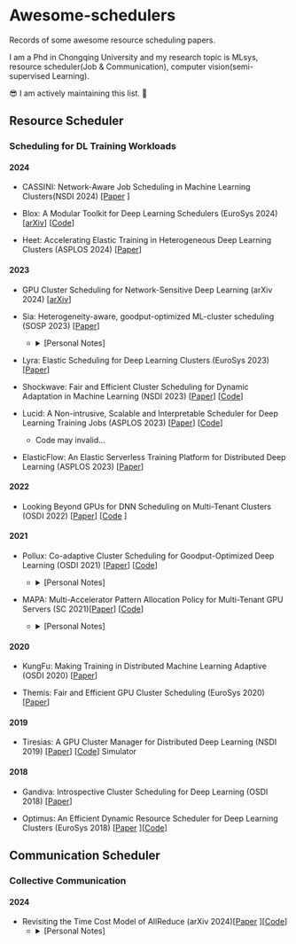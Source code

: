 # Awesome-schedulers
Records of some awesome resource scheduling papers.

I am a Phd in Chongqing University and my research topic is MLsys, resource scheduler(Job & Communication), computer vision(semi-supervised Learning).

😎 I am actively maintaining this list. 💪
## Resource Scheduler
### Scheduling for DL Training Workloads
#### 2024
* CASSINI: Network-Aware Job Scheduling in Machine Learning Clusters(NSDI 2024) [[Paper](https://www.usenix.org/conference/nsdi24/presentation/rajasekaran) ]

* Blox: A Modular Toolkit for Deep Learning Schedulers (EuroSys 2024) [[arXiv](https://arxiv.org/pdf/2312.12621)]  [[Code](https://github.com/msr-fiddle/blox)]

* Heet: Accelerating Elastic Training in Heterogeneous  Deep Learning Clusters (ASPLOS 2024) [[Paper](https://dl.acm.org/doi/10.1145/3620665.3640375)]

#### 2023
* GPU Cluster Scheduling for Network-Sensitive Deep Learning (arXiv 2024) [[arXiv](https://arxiv.org/abs/2401.16492)]

* Sia: Heterogeneity-aware, goodput-optimized ML-cluster scheduling (SOSP 2023) [[Paper](https://dl.acm.org/doi/10.1145/3600006.3613175)]
  - <details>  
    <summary>[Personal Notes]</summary>
    
    # Background
    Sia categorizes the existing schedulers as follows:
    
    (1) Heterogeneity-aware Schedulers: Focus on the heterogeneity of resources, considering the computational performance differences between different GPUs.
    
    (2) Adaptivity-aware Schedulers: **Focus on the elasticity of tasks**, which can adjust the number of GPU allocations according to the resource status of the cluster, such as dynamically adjusting the mini-batch size, automatically increasing or decreasing GPU resources.
    
    (3) Traditional Static Schedulers: Adopt **fixed resource allocation strategies**, such as specifying GPU requirements at the time of task submission, which cannot be adjusted adaptively according to the cluster load.
    
    The existing scheduler cannot optimize simultaneously:
    
    1) Utilization of heterogeneous GPU resources
    
       2) Dynamic adaptation capability of tasks
    
       3) Overall throughput/goodput
    
    For example:
    
    Gavel, when the load is high, due to the inability to adjust the scale of tasks, can lead to inefficient utilization of GPU resources.
    
    Pollux cannot effectively match tasks with GPUs in heterogeneous clusters, causing some tasks to run on **inappropriate GPUs**, affecting training efficiency.
        
    # Innovations  
    (1) At the same time, optimize GPU resource heterogeneity and task elasticity
    
    (2) Low-overhead Throughput Modeling Method
    
    - Existing schedulers require a large amount of experimental data to measure the throughput of different tasks on different GPU resources before scheduling, which leads to:
    
      - **High data collection costs** (requires running a large number of benchmark tests in advance).
    
      - **Low scheduling efficiency for new tasks** (requires waiting for sufficient test data).
    
      The throughput of GPU tasks is affected by various factors such as **GPU type, the computational characteristics of the task itself, and the number of GPUs**. Traditional methods need to **completely traverse all possible GPU combinations**, resulting in excessive computational overhead.
    
    **Sia adopts a "Bootstrap Throughput Modeling" method**, with the core idea being:
    
    - When a task is submitted, **only the minimum test is performed on a single GPU** to obtain basic throughput data.
    
      - A simple **ratio model** (ratio model) is used to predict the throughput on different GPU types:
    
        - For example, if the throughput of a task on a T4 GPU is X, and the standard throughput on an A100 is 2X, it is inferred that the throughput on the A100 is also 2X.
    
    (3) Introduction of Integer Linear Programming (ILP) Scheduling Optimization Framework
    
    Most existing methods adopt **heuristic scheduling algorithms**, leading to:
    
    - **Too large search space**: For a large GPU cluster, there may be thousands or even tens of thousands of GPU task allocation schemes, and simple heuristic search is difficult to find the global optimal solution.
    
      - **Poor adaptability**: When task load changes dynamically, heuristic methods cannot quickly adjust the matching of tasks and resources, leading to a decrease in scheduling efficiency.
    
    Pollux uses **Genetic Algorithm (GA)** for task allocation, but this method has **high computational cost and poor scalability**, and when the GPU scale reaches 1000+, the scheduling time may exceed 10 minutes.
    
    Integer Linear Programming (ILP) is more suitable for complex GPU task scheduling problems than traditional heuristic methods.
    
    - **Sia uses ILP for global optimization, which can optimize multiple factors simultaneously, such as task throughput, GPU type matching, and task fairness.**
    
      - ILP ensures through constraint conditions:
    
        - **Tasks are not allocated to overloaded GPUs**.
    
        - **The allocation of GPU resources for tasks can be dynamically adjusted according to the load**.
    
        - **Resource allocation between different tasks is fair** (i.e., no task will occupy a large amount of GPU resources for a long time).
    
      - **Sia's ILP scheduling method can complete optimization calculations in a few seconds, allowing it to scale to large clusters with 2000+ GPUs.**

    (4) Scalable Phased Scheduling Strategy
    
    Existing schedulers typically use **single-phase scheduling**, which means deciding the GPU allocation for all tasks simultaneously in each scheduling round. However, this method has the following issues:
    
    - **High computational cost**: In large-scale GPU clusters, each scheduling round requires searching through a large number of GPU combinations, resulting in high computational complexity.
    
      - **Poor adaptability**: During task execution, GPU resources may change dynamically (such as task completion or new tasks joining), and single-phase scheduling cannot adjust quickly.
    
      - **GPU resource fragmentation**: Tasks may be randomly assigned to GPUs, leading to underutilization of GPU resources.
    
    **Sia adopts a "two-phase scheduling" strategy:**
    
    1. **Resource Allocation**: Decide the GPU type and quantity for tasks first to maximize throughput.
    
       2. **Resource Mapping**: Then, based on the allocation results, find the optimal GPU combination in the physical cluster to reduce GPU migration costs.
    
    (5) Optimizing Fairness and GPU Task Scheduling Strategy
    
    Existing methods (such as Shockwave, Pollux) cannot achieve the best balance between fairness and throughput:
    
    - Shockwave emphasizes fairness too much, leading to a decrease in overall throughput.
    
      - Pollux tends to maximize throughput, resulting in some tasks not receiving GPU resources for a long time.
    
      - **Sia achieves scheduling optimization through "Fairness Parameter":**
    
        - **The GPU allocation for tasks can be adjusted according to different priorities**, ensuring that all tasks have a chance to obtain GPU resources.
    
        - **The scheduler can adjust the fairness parameter to find the best balance point between throughput and fairness**.
    
        - **Compared to Pollux, Sia increases throughput while reducing the waiting time for tasks, improving the overall efficiency of the cluster.**

      </details>
  * Lyra: Elastic Scheduling for Deep Learning Clusters (EuroSys 2023) [[Paper](https://dl.acm.org/doi/10.1145/3552326.3587445)]

  * Shockwave: Fair and Efficient Cluster Scheduling for Dynamic Adaptation in Machine Learning (NSDI 2023) [[Paper](https://www.usenix.org/conference/nsdi23/presentation/zheng)]  [[Code](https://github.com/uw-mad-dash/shockwave)]

  * Lucid: A Non-intrusive, Scalable and Interpretable Scheduler for Deep Learning Training Jobs (ASPLOS 2023) [[Paper](https://dl.acm.org/doi/10.1145/3575693.3575705)] [[Code](https://github.com/S-Lab-System-Group/Lucid)]
    - Code may invalid...

  * ElasticFlow: An Elastic Serverless Training Platform for Distributed Deep Learning (ASPLOS 2023) [[Paper](https://dl.acm.org/doi/10.1145/3575693.3575721)]

#### 2022
* Looking Beyond GPUs for DNN Scheduling on Multi-Tenant Clusters (OSDI 2022) [[Paper](https://www.usenix.org/conference/osdi22/presentation/mohan)] [[Code](https://github.com/msr-fiddle/synergy) ]

#### 2021
* Pollux: Co-adaptive Cluster Scheduling for Goodput-Optimized Deep Learning (OSDI 2021) [[Paper](https://www.usenix.org/conference/osdi21/presentation/qiao)] [[Code](https://github.com/petuum/adaptdl)] 
  - <details>  
    <summary>[Personal Notes]</summary>  
  
      # Problem Statement  
      The elastic scheduler can dynamically select the number of resources but ignores adjustments to model hyperparameters (batch size & learning rate).  
    
      # Innovations  
      1. **Elastic and Resource-Adaptive DLT Job Scheduler**: A novel scheduler that adapts to resource availability.  
      2. **Balancing Throughput and Statistical Efficiency**: DL jobs should strike a balance between system throughput and statistical efficiency.  
      3. **Goodput Definition**: $\( \text{goodput} = \text{throughput} \times \text{statistical efficiency} \)  $
      4. **Dynamic Adjustment of Batch Size and Learning Rate**: At the job level, Pollux dynamically adjusts batch size and learning rate to optimally utilize allocated resources based on goodput.  
      5. **Dynamic Resource Reallocation**: Resources are dynamically (re)allocated based on the throughput of jobs across the shared cluster, including objectives like fairness and job completion time, according to the Speedup Function.  
      6. **Multi-Objective Optimization Problem Modeling**: The problem is modeled as a multi-objective optimization issue, solved using genetic algorithms.  
    
      # Limitations Analysis  
      1. **Large Solution Space**: The coupling of resource allocation and job placement leads to a large solution space, resulting in slow solving speeds and difficulties in scaling to large clusters (Sia).  
      2. **Impact on Model Accuracy**: Dynamically adjusting batch size may reduce the accuracy of model tasks.  
    </details> 

* MAPA: Multi-Accelerator Pattern Allocation Policy for Multi-Tenant GPU Servers (SC 2021)[[Paper](https://dl.acm.org/doi/pdf/10.1145/3458817.3480853)]  [[Code](https://github.com/socal-ucr/MAPA)] 
  - <details>
      <summary>[Personal Notes]</summary> 
    
      # Problem Statement 
      The existing resource allocation strategies are unable to effectively address the communication patterns between complex topological interconnections and diverse ML workloads, resulting in fragmentation.
  
      # Motivations
      1. The heterogeneous connection methods (NVLink, PCIe) have different bandwidths, and the connection of accelerators is not uniform, which can be affected by the low-bandwidth PCIe links.
      2. The co-located placement method poses challenges for high-performance workloads, affecting both performance and security.
      3. There are differences in fragmentation impact and the bandwidth sensitivity of ML tasks.
  
      # Innovations 
      1. **Abstract Graph**: Abstract multiple accelerator applications and servers into smaller application graphs and larger hardware graphs. The application graph captures the demands of computational accelerators and the communication topology of workloads among accelerators (communication patterns between GPUs); the hardware graph captures the topology of the accelerator system (vertices represent computational accelerators such as GPUs, while edges represent the available hardware connections on the server, such as NVLink and PCIe).
      2. Consider fragmentation and application bandwidth sensitivity during resource allocation.
      3. Employ a graph pattern matching approach to quantify the quality of resource allocation using fractions.
  
      # Summary
      This article has provided me with some insights regarding "predicting the bandwidth required for communication." For elastic scheduling, when tasks are adaptive, the effBW method (from this article) can be used to predict the bandwidth needed for communication based on different resource allocation schemes. 

      Additionally, the author's analysis of the scheduling process has also inspired me. To maximize the overall performance of scheduled jobs, the pattern selection strategy must consider: 
      1.  The effective bandwidth allocated.
      2.  The bandwidth sensitivity of the jobs (using known bandwidth sensitivity, as shown in Figure 6, primarily through analyzing the relationship between execution time and the allocated link). 
      3.  Avoiding the situation where future bandwidth-sensitive jobs lack effective bandwidth.
  
</details> 

#### 2020
* KungFu: Making Training in Distributed Machine Learning Adaptive (OSDI 2020) [[Paper](https://www.usenix.org/conference/osdi20/presentation/mai)]
  
* Themis: Fair and Efficient GPU Cluster Scheduling (EuroSys 2020) [[Paper](https://www.usenix.org/conference/nsdi20/presentation/mahajan)]

#### 2019
* Tiresias: A GPU Cluster Manager for Distributed Deep Learning (NSDI 2019) [[Paper](https://www.usenix.org/conference/nsdi19/presentation/gu)] [[Code](https://github.com/SymbioticLab/Tiresias)] Simulator

#### 2018
* Gandiva: Introspective Cluster Scheduling for Deep Learning (OSDI 2018) [[Paper](https://www.usenix.org/conference/osdi18/presentation/xiao)]


* Optimus: An Efficient Dynamic Resource Scheduler for Deep Learning Clusters (EuroSys 2018) [[Paper](https://dl.acm.org/doi/10.1145/3190508.3190517) ][[Code](https://github.com/pengyanghua/optimus)]



## Communication Scheduler
### Collective Communication 
#### 2024
* Revisiting the Time Cost Model of AllReduce (arXiv 2024)[[Paper](https://arxiv.org/pdf/2409.04202) ][[Code](https://anonymous.4open.science/r/AllreduceBenchmark-StreamEmulator-CCF4)]
  - <details>  
    <summary>[Personal Notes]</summary>  
  
      #  Background
      - AllReduce is a key communication primitive widely used in fields such as distributed machine learning (DML) and HPC, and its performance directly affects overall computational efficiency. The traditional (𝛼, 𝛽, 𝛾) model includes startup latency (𝛼), communication cost (𝛽), and computational cost (𝛾), but with the evolution of hardware and network technology, this model is difficult to accurately describe the actual time overhead of AllReduce in modern high-performance clusters.
      - (𝛼, 𝛽, 𝛾) Model: TimeCost=A×α+B×β+C×γ
        - **𝛼** represents the **startup** or **fixed delay cost**, including fixed overheads such as communication initialization and link latency.
        - **𝛽** represents the **communication cost**, which is related to the link bandwidth, i.e., the cost per unit of data transmission.
        - **𝛾** represents the **computation cost**, which is the computational overhead of processing aggregation operations (such as summation, maximum value retrieval, etc.), and is related to the computational capability of the processor.
      - Collective Communication Foundation
        - **Parameter Server**: Each processor aggregates data to a central node (parameter server), which performs the reduction operation and then broadcasts the result back to all nodes. **This method is usually less efficient because the central node is prone to become a bottleneck, and the resources of other nodes are not fully utilized.**
        - **Ring-Allreduce: (reduceScatter-allGather):** The data is divided into multiple blocks, and each node is responsible for the reduction of its local data portion only in the first phase (ReduceScatter). Subsequently, in the second phase (AllGather), each node exchanges its reduced data blocks with other nodes to complete the global reduction operation.
        - **Recursive Halving and Doubling (RHD):** In each step, processors are paired off, and they exchange half of their data to complete local reduction. The doubling phase uses a pairing strategy similar to recursive halving, but at this point, the data blocks exchanged in each step keep doubling until each processor has the complete reduced result. That is, the doubling phase propagates the reduction results in reverse, and it also requires log₂(N) steps.
      # Motivations
      - Traditional models are insufficient to meet modern cluster demands:
        - **Increased memory access and NIC bandwidth** result in memory access overhead that is no longer negligible.
        - **Incast issues caused by high concurrency communication** (a large number of nodes sending data to one or a few nodes simultaneously) lead to the target nodes being overwhelmed, which is due to network congestion or switch buffer being rapidly filled, resulting in significant increased latency.
      - Accurate Modeling to Guide Algorithm Design Issues:
        - **Constructing heuristic AllReduce scheme generation methods for tree topology**. This is because it is an NP-hard problem under any topology.
        - The generation method based on GenModel – namely **GenTree**, is a heuristic algorithm, mainly designed for automatically generating efficient AllReduce plans under tree topology, rather than simply selecting an existing AllReduce method. It generates communication plans that adapt to the current cluster characteristics by weighing the two indicators of incast and memory access, thereby improving overall communication efficiency.
      ## Theoretical Foundation Framework
      - The (𝛼, 𝛽, 𝛾) model adopted by the cutting-edge work divides the AllReduce process into three parts: initiation, communication, and computation. 
      - Based on a large number of experiments, two new cost items are added to the original model:
        - Incast Cost Item: Reflects the delay caused by data aggregation (incast) in large-scale concurrent communication. 
        - Memory Access Cost Item: As the network speed increases, the cost of memory reading and writing during the execution of computational tasks by computing devices (CPU/GPU) gradually becomes an indispensable factor.
    </details> 